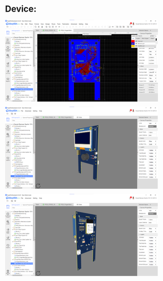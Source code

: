 <h1>Device:</h1>

![photo_2023-07-08_14-56-02](https://github.com/Devjoti-Barman-Sachin/PCB-Design/blob/main/1%20Biometric%20Attendance%20PCB/Screenshot%202024-03-05%20102156.png)


![photo_2023-08-04_18-14-44](https://github.com/Devjoti-Barman-Sachin/PCB-Design/blob/main/1%20Biometric%20Attendance%20PCB/Screenshot%202024-03-05%20102251.png)


![photo_2023-08-02_12-16-24](https://github.com/Devjoti-Barman-Sachin/PCB-Design/blob/main/1%20Biometric%20Attendance%20PCB/Screenshot%202024-03-05%20102313.png)
